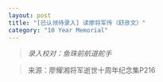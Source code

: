 ```yaml
---
layout: post
title: "[已认领待录入] 读廖将军传（舒彦文）"
category: "10 Year Memorial"
---
```

> *录入校对：鱼珠前航道舵手*

> 来源：廖耀湘将军逝世十周年纪念集P216